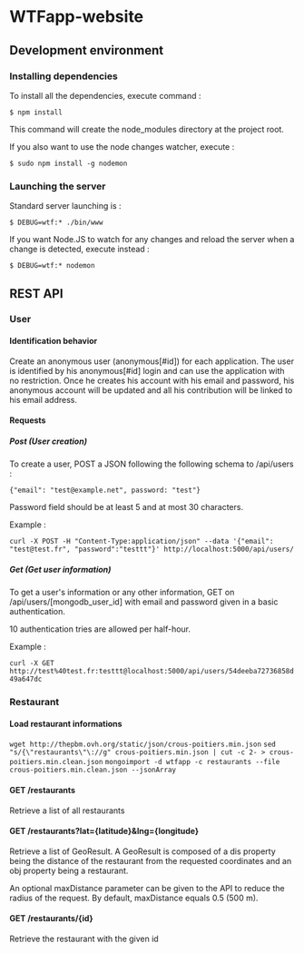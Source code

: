 # WTFapp-website

## Development environment

### Installing dependencies

To install all the dependencies, execute command :

```$ npm install```

This command will create the node_modules directory at the project root.

If you also want to use the node changes watcher, execute :

```$ sudo npm install -g nodemon```

### Launching the server

Standard server launching is :

```$ DEBUG=wtf:* ./bin/www```

If you want Node.JS to watch for any changes and reload the server when a change is detected, execute instead :

```$ DEBUG=wtf:* nodemon```

## REST API

### User

#### Identification behavior

Create an anonymous user (anonymous[#id]) for each application. The user is identified by his anonymous[#id] login and can use the application with no restriction. Once he creates his account with his email and password, his anonymous account will be updated and all his contribution will be linked to his email address.

#### Requests

##### Post (User creation)

To create a user, POST a JSON following the following schema to /api/users :

```{"email": "test@example.net", password: "test"}```

Password field should be at least 5 and at most 30 characters.

Example :

```curl -X POST -H "Content-Type:application/json" --data '{"email": "test@test.fr", "password":"testtt"}' http://localhost:5000/api/users/```

##### Get (Get user information)

To get a user's information or any other information, GET on /api/users/[mongodb_user_id] with email and password given in a basic authentication.

10 authentication tries are allowed per half-hour.

Example :

```curl -X GET http://test%40test.fr:testtt@localhost:5000/api/users/54deeba72736858d49a647dc```

### Restaurant

#### Load restaurant informations

```wget http://thepbm.ovh.org/static/json/crous-poitiers.min.json```
```sed "s/{\"restaurants\"\://g" crous-poitiers.min.json | cut -c 2- > crous-poitiers.min.clean.json```
```mongoimport -d wtfapp -c restaurants --file crous-poitiers.min.clean.json --jsonArray```

#### GET /restaurants

Retrieve a list of all restaurants

#### GET /restaurants?lat={latitude}&lng={longitude}

Retrieve a list of GeoResult. A GeoResult is composed of a dis property being the distance of the restaurant from the requested coordinates and an obj property being a restaurant.

An optional maxDistance parameter can be given to the API to reduce the radius of the request. By default, maxDistance equals 0.5 (500 m). 

#### GET /restaurants/{id}

Retrieve the restaurant with the given id

